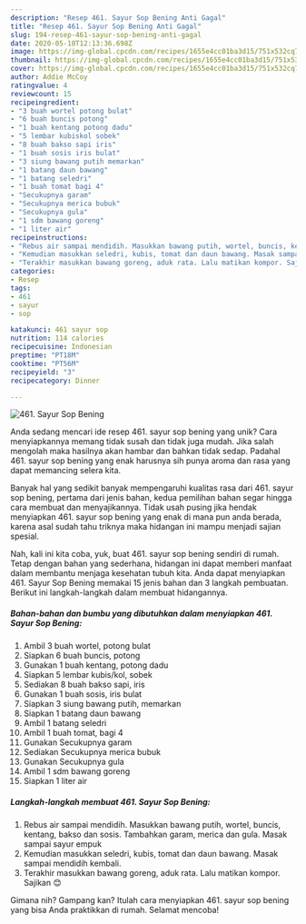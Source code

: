 ```yaml
---
description: "Resep 461. Sayur Sop Bening Anti Gagal"
title: "Resep 461. Sayur Sop Bening Anti Gagal"
slug: 194-resep-461-sayur-sop-bening-anti-gagal
date: 2020-05-10T12:13:36.698Z
image: https://img-global.cpcdn.com/recipes/1655e4cc01ba3d15/751x532cq70/461-sayur-sop-bening-foto-resep-utama.jpg
thumbnail: https://img-global.cpcdn.com/recipes/1655e4cc01ba3d15/751x532cq70/461-sayur-sop-bening-foto-resep-utama.jpg
cover: https://img-global.cpcdn.com/recipes/1655e4cc01ba3d15/751x532cq70/461-sayur-sop-bening-foto-resep-utama.jpg
author: Addie McCoy
ratingvalue: 4
reviewcount: 15
recipeingredient:
- "3 buah wortel potong bulat"
- "6 buah buncis potong"
- "1 buah kentang potong dadu"
- "5 lembar kubiskol sobek"
- "8 buah bakso sapi iris"
- "1 buah sosis iris bulat"
- "3 siung bawang putih memarkan"
- "1 batang daun bawang"
- "1 batang seledri"
- "1 buah tomat bagi 4"
- "Secukupnya garam"
- "Secukupnya merica bubuk"
- "Secukupnya gula"
- "1 sdm bawang goreng"
- "1 liter air"
recipeinstructions:
- "Rebus air sampai mendidih. Masukkan bawang putih, wortel, buncis, kentang, bakso dan sosis. Tambahkan garam, merica dan gula. Masak sampai sayur empuk"
- "Kemudian masukkan seledri, kubis, tomat dan daun bawang. Masak sampai mendidih kembali."
- "Terakhir masukkan bawang goreng, aduk rata. Lalu matikan kompor. Sajikan 😊"
categories:
- Resep
tags:
- 461
- sayur
- sop

katakunci: 461 sayur sop 
nutrition: 114 calories
recipecuisine: Indonesian
preptime: "PT18M"
cooktime: "PT56M"
recipeyield: "3"
recipecategory: Dinner

---
```



![461. Sayur Sop Bening](https://img-global.cpcdn.com/recipes/1655e4cc01ba3d15/751x532cq70/461-sayur-sop-bening-foto-resep-utama.jpg)

Anda sedang mencari ide resep 461. sayur sop bening yang unik? Cara menyiapkannya memang tidak susah dan tidak juga mudah. Jika salah mengolah maka hasilnya akan hambar dan bahkan tidak sedap. Padahal 461. sayur sop bening yang enak harusnya sih punya aroma dan rasa yang dapat memancing selera kita.



Banyak hal yang sedikit banyak mempengaruhi kualitas rasa dari 461. sayur sop bening, pertama dari jenis bahan, kedua pemilihan bahan segar hingga cara membuat dan menyajikannya. Tidak usah pusing jika hendak menyiapkan 461. sayur sop bening yang enak di mana pun anda berada, karena asal sudah tahu triknya maka hidangan ini mampu menjadi sajian spesial.


Nah, kali ini kita coba, yuk, buat 461. sayur sop bening sendiri di rumah. Tetap dengan bahan yang sederhana, hidangan ini dapat memberi manfaat dalam membantu menjaga kesehatan tubuh kita. Anda dapat menyiapkan 461. Sayur Sop Bening memakai 15 jenis bahan dan 3 langkah pembuatan. Berikut ini langkah-langkah dalam membuat hidangannya.

<!--inarticleads1-->

##### Bahan-bahan dan bumbu yang dibutuhkan dalam menyiapkan 461. Sayur Sop Bening:

1. Ambil 3 buah wortel, potong bulat
1. Siapkan 6 buah buncis, potong
1. Gunakan 1 buah kentang, potong dadu
1. Siapkan 5 lembar kubis/kol, sobek
1. Sediakan 8 buah bakso sapi, iris
1. Gunakan 1 buah sosis, iris bulat
1. Siapkan 3 siung bawang putih, memarkan
1. Siapkan 1 batang daun bawang
1. Ambil 1 batang seledri
1. Ambil 1 buah tomat, bagi 4
1. Gunakan Secukupnya garam
1. Sediakan Secukupnya merica bubuk
1. Gunakan Secukupnya gula
1. Ambil 1 sdm bawang goreng
1. Siapkan 1 liter air




<!--inarticleads2-->

##### Langkah-langkah membuat 461. Sayur Sop Bening:

1. Rebus air sampai mendidih. Masukkan bawang putih, wortel, buncis, kentang, bakso dan sosis. Tambahkan garam, merica dan gula. Masak sampai sayur empuk
1. Kemudian masukkan seledri, kubis, tomat dan daun bawang. Masak sampai mendidih kembali.
1. Terakhir masukkan bawang goreng, aduk rata. Lalu matikan kompor. Sajikan 😊




Gimana nih? Gampang kan? Itulah cara menyiapkan 461. sayur sop bening yang bisa Anda praktikkan di rumah. Selamat mencoba!
